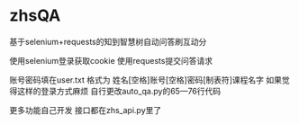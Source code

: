 # zhsQA

基于selenium+requests的知到智慧树自动问答刷互动分

使用selenium登录获取cookie
使用requests提交问答请求

账号密码填在user.txt 格式为 姓名[空格]账号[空格]密码[制表符]课程名字
如果觉得这样的登录方式麻烦 自行更改auto_qa.py的65—76行代码

更多功能自己开发 接口都在zhs_api.py里了
